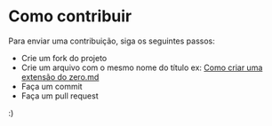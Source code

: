 # Como contribuir

Para enviar uma contribuição, siga os seguintes passos:

- Crie um fork do projeto
- Crie um arquivo com o mesmo nome do título ex: [Como criar uma extensão do zero.md](https://github.com/thiagolima-bm/magento2doc/blob/master/docs/Como%20criar%20uma%20extens%C3%A3o%20do%20zero.md) 
- Faça um commit
- Faça um pull request

:)
